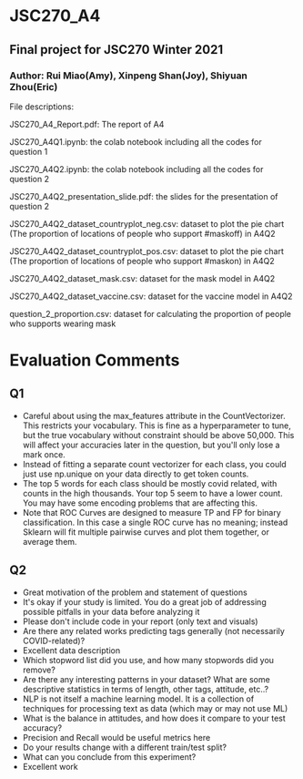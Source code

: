 # JSC270_A4
## Final project for JSC270 Winter 2021
### Author: Rui Miao(Amy), Xinpeng Shan(Joy), Shiyuan Zhou(Eric)

File descriptions:

JSC270_A4_Report.pdf: The report of A4

JSC270_A4Q1.ipynb: the colab notebook including all the codes for question 1 

JSC270_A4Q2.ipynb: the colab notebook including all the codes for question 2

JSC270_A4Q2_presentation_slide.pdf: the slides for the presentation of question 2

JSC270_A4Q2_dataset_countryplot_neg.csv: dataset to plot the pie chart (The proportion of locations of people who support #maskoff) in A4Q2

JSC270_A4Q2_dataset_countryplot_pos.csv: dataset to plot the pie chart (The proportion of locations of people who support #maskon) in A4Q2

JSC270_A4Q2_dataset_mask.csv: dataset for the mask model in A4Q2

JSC270_A4Q2_dataset_vaccine.csv: dataset for the vaccine model in A4Q2

question_2_proportion.csv: dataset for calculating the proportion of people who supports wearing mask

# Evaluation Comments

## Q1

- Careful about using the max_features attribute in the CountVectorizer. This restricts your vocabulary. This is fine as a hyperparameter to tune, but the true vocabulary without constraint should be above 50,000. This will affect your accuracies later in the question, but you'll only lose a mark once.
- Instead of fitting a separate count vectorizer for each class, you could just use np.unique on your data directly to get token counts.
- The top 5 words for each class should be mostly covid related, with counts in the high thousands. Your top 5 seem to have a lower count. You may have some encoding problems that are affecting this.
- Note that ROC Curves are designed to measure TP and FP for binary classification. In this case a single ROC curve has no meaning; instead Sklearn will fit multiple pairwise curves and plot them together, or average them.

## Q2

- Great motivation of the problem and statement of questions
- It's okay if your study is limited. You do a great job of addressing possible pitfalls in your data before analyzing it
- Please don't include code in your report (only text and visuals)
- Are there any related works predicting tags generally (not necessarily COVID-related)?
- Excellent data description
- Which stopword list did you use, and how many stopwords did you remove?
- Are there any interesting patterns in your dataset? What are some descriptive statistics in terms of length, other tags, attitude, etc..?
- NLP is not itself a machine learning model. It is a collection of techniques for processing text as data (which may or may not use ML)
- What is the balance in attitudes, and how does it compare to your test accuracy?
- Precision and Recall would be useful metrics here
- Do your results change with a different train/test split?
- What can you conclude from this experiment?
- Excellent work




